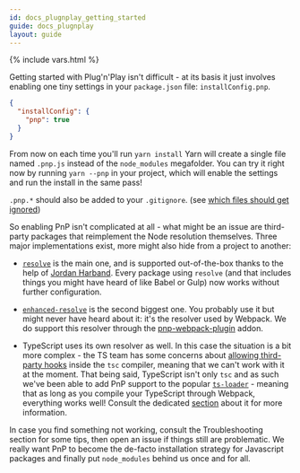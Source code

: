 ```yaml
---
id: docs_plugnplay_getting_started
guide: docs_plugnplay
layout: guide
---
```


{% include vars.html %}

Getting started with Plug'n'Play isn't difficult - at its basis it just involves enabling one tiny settings in your `package.json` file: `installConfig.pnp`.

```json
{
  "installConfig": {
    "pnp": true
  }
}
```

From now on each time you'll run `yarn install` Yarn will create a single file named `.pnp.js` instead of the `node_modules` megafolder. You can try it right now by running `yarn --pnp` in your project, which will enable the settings and run the install in the same pass!

`.pnp.*` should also be added to your `.gitignore`. (see [which files should get ignored](https://yarnpkg.com/getting-started/qa#which-files-should-be-gitignored))

So enabling PnP isn't complicated at all - what might be an issue are third-party packages that reimplement the Node resolution themselves. Three major implementations exist, more might also hide from a project to another:

- [`resolve`](https://yarnpkg.com/en/package/resolve) is the main one, and is supported out-of-the-box thanks to the help of [Jordan Harband](https://github.com/ljharb). Every package using `resolve` (and that includes things you might have heard of like Babel or Gulp) now works without further configuration.

- [`enhanced-resolve`](https://yarnpkg.com/en/package/enhanced-resolve) is the second biggest one. You probably use it but might never have heard about it: it's the resolver used by Webpack. We do support this resolver through the [pnp-webpack-plugin](https://github.com/arcanis/pnp-webpack-plugin) addon.

- TypeScript uses its own resolver as well. In this case the situation is a bit more complex - the TS team has some concerns about [allowing third-party hooks](https://github.com/Microsoft/TypeScript/issues/18896) inside the `tsc` compiler, meaning that we can't work with it at the moment. That being said, TypeScript isn't only `tsc` and as such we've been able to add PnP support to the popular [`ts-loader`](https://yarnpkg.com/en/package/ts-loader) - meaning that as long as you compile your TypeScript through Webpack, everything works well! Consult the dedicated [section](https://github.com/arcanis/pnp-webpack-plugin#ts-loader-integration) about it for more information.

In case you find something not working, consult the Troubleshooting section for some tips, then open an issue if things still are problematic. We really want PnP to become the de-facto installation strategy for Javascript packages and finally put `node_modules` behind us once and for all.
